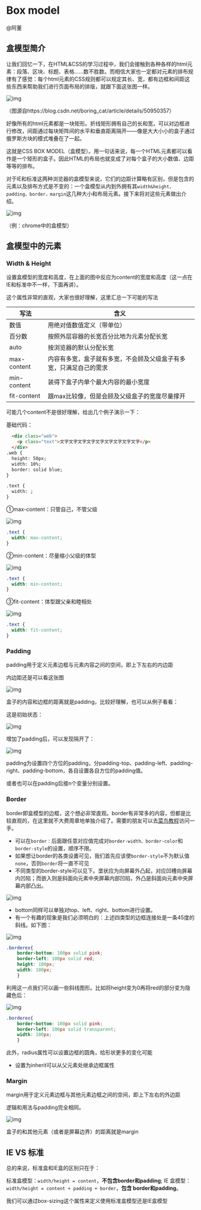 # Box model

@阿董

## 盒模型简介

让我们回忆一下，在HTML&CSS的学习过程中，我们会接触到各种各样的html元素：段落、区块、标题、表格……数不胜数。而相信大家也一定都对元素的排布规律有了感觉：每个html元素的CSS规则都可以规定其长、宽，都有边框和间距这些东西来帮助我们进行页面布局的排版，就跟下面这张图一样。

![img](https://xn4zlkzg4p.feishu.cn/space/api/box/stream/download/asynccode/?code=NjRhNzZmNzc2ZTQ3YmM5Y2FlNGNkZDk1MjM1NTQ4ZGVfVVFGZlg2aDVySlU2Y0ZQazNtTjhTVXhwd3J5d2JWN0hfVG9rZW46Ym94Y254WXlkZjdiUlRKUjRQbjJncGdaOGRnXzE2OTc5ODU3NDY6MTY5Nzk4OTM0Nl9WNA)

（图源自https://blog.csdn.net/boring_cat/article/details/50950357）

好像所有的html元素都是一块矩形。折线矩形拥有自己的长和宽，可以对边框进行修改，间距通过每块矩阵间的水平和垂直距离隔开——像是大大小小的盒子通过俄罗斯方块的模式堆叠在了一起。

这就是CSS BOX MODEL（盒模型）。用一句话来说，每一个HTML元素都可以看作是一个矩形的盒子。因此HTML的布局也就变成了对每个盒子的大小数值、边距等等的排布。

对于IE和标准这两种浏览器的盒模型来说，它们的边距计算略有区别，但是包含的元素以及排布方式是不变的：一个盒模型从内到外拥有其`width&height，padding，border，margin`这几种大小和布局元素。接下来将对这些元素做出介绍。

![img](https://xn4zlkzg4p.feishu.cn/space/api/box/stream/download/asynccode/?code=YTM0NTlhZWRiZjljY2Q5OWQ1YmEyYzg2NzNjZjQwZTFfQzU0UXM0V1RtekVvdGd3ck1xNzdoeWFldUpiN2pYOUlfVG9rZW46Ym94Y25OUVFZR3cwMDhEWlJwMnRJMWlyaHRiXzE2OTc5ODU3NDY6MTY5Nzk4OTM0Nl9WNA)

（例：chrome中的盒模型）

## 盒模型中的元素

### Width & Height

设置盒模型的宽度和高度，在上面的图中反应为content的宽度和高度（这一点在IE和标准中不一样，下面再讲）。

这个属性非常的直观，大家也很好理解，这里汇总一下可能的写法

| 写法        | 含义                                                         |
| ----------- | ------------------------------------------------------------ |
| 数值        | 用绝对值数值定义（带单位）                                   |
| 百分数      | 按照外层容器的长宽百分比地为元素分配长宽                     |
| auto        | 按浏览器的默认分配长宽                                       |
| max-content | 内容有多宽，盒子就有多宽，不会顾及父级盒子有多宽，只满足自己的需求 |
| min-content | 装得下盒子内单个最大内容的最小宽度                           |
| fit-content | 跟max比较像，但是会顾及父级盒子的宽度尽量撑开                |

可能几个content不是很好理解，给出几个例子演示一下：

基础代码：

```HTML
  <div class="web">
    <p class="text">文字文字文字文字文字文字文字文字文字</p>
  </div>
.web {
  height: 50px;
  width: 10%;
  border: solid blue;
}

.text {
  width: ;
}
```

①max-content：只管自己，不管父级

![img](https://xn4zlkzg4p.feishu.cn/space/api/box/stream/download/asynccode/?code=ZWE4MGQzZTZlZmFlY2E1MjYyYzg3YTZmNzQyOTVkZmZfeWpMN0p3RkdpVENHMERtTVFvZUM0SmpRdkd1dWlFSEpfVG9rZW46Ym94Y25jb0NzTFRDY1VNelByTVdqWVVZaEVlXzE2OTc5ODU3NDY6MTY5Nzk4OTM0Nl9WNA)

```CSS
.text {
  width: max-content;
}
```

②min-content：尽量缩小父级的体型

![img](https://xn4zlkzg4p.feishu.cn/space/api/box/stream/download/asynccode/?code=MTdmMDBhMmM0NWQ3ZWIzZDYzY2U5YTgyMWE2ZDEyZGFfZWNzRFlQeXZFMTJiT3hGdVdjcG5rWFZ0dG5JYU1XVHNfVG9rZW46Ym94Y250bm5RNVJ0bXNoazZoWkJ6OUtUMnJlXzE2OTc5ODU3NDY6MTY5Nzk4OTM0Nl9WNA)

```CSS
.text {
  width: min-content;
}
```

③fit-content：体型跟父亲和睦相处

![img](https://xn4zlkzg4p.feishu.cn/space/api/box/stream/download/asynccode/?code=ZWQ3ZjQyZjFkOThhZGMwNDI1ODE1ZWZhNGM2MTc3Y2ZfU2V0djhzVE1sd05YaHVpVlU0NXpEeWJ5QVhab0lMQk1fVG9rZW46Ym94Y25BZXN3ZTFKMXZJSDNzeEtrNzdVa0hoXzE2OTc5ODU3NDY6MTY5Nzk4OTM0Nl9WNA)

```CSS
.text {
  width: fit-content;
}
```

### Padding

padding用于定义元素边框与元素内容之间的空间，即上下左右的内边距

内边距还是可以看这张图

![img](https://xn4zlkzg4p.feishu.cn/space/api/box/stream/download/asynccode/?code=MjEzM2E3NGQxYTEwMWJkMGM5MDA0MjU2MWYyNDM5YTlfT0JQaEFzRkZteE9nQTRuOXhtd29xOFVGeWFiTFIwaVlfVG9rZW46Ym94Y25OUHZUSTEzcUN4TUNqSlg1SHdaT0RoXzE2OTc5ODU3NDY6MTY5Nzk4OTM0Nl9WNA)

盒子的内容和边框的距离就是padding，比较好理解，也可以从例子看看：

这是初始状态：

![img](https://xn4zlkzg4p.feishu.cn/space/api/box/stream/download/asynccode/?code=YzZlYjhiN2JlYWYwMTdjYTFiMDE0ZDY5YmQ5ZmRjMTBfOGtQUEVpZUlXMHdLTm5nYnF6bkZXbFJ0MjF1YWx3RUJfVG9rZW46Ym94Y254Qm1CTkpXdE1Ta2MyQ3JpU2RYT1hlXzE2OTc5ODU3NDY6MTY5Nzk4OTM0Nl9WNA)

增加了padding后，可以发现隔开了：

![img](https://xn4zlkzg4p.feishu.cn/space/api/box/stream/download/asynccode/?code=ZGMzOGU0ZTYwYjNlZDg1YTZmMzY1MTIwZmExNmIzODhfU0c4V2ZJazBvQm54UGtaYm53QWpzQUZIYkkxRFA3M01fVG9rZW46Ym94Y25BN3lSMHdNSHk0c01hMFpHdWNWbTZiXzE2OTc5ODU3NDY6MTY5Nzk4OTM0Nl9WNA)

padding为设置四个方位的padding，分padding-top、padding-left、padding-right、padding-bottom，各自设置各自方位的padding值。

或者也可以在padding后接n个变量分别设置。

### Border

border即盒模型的边框，这个想必非常直观。border有非常多的内容，但都是比较直观的，在这里就不大费周章地单独介绍了。需要的朋友可以去[菜鸟教程](https://www.runoob.com/css/css-border.html)访问一手。

- 可以在`border：`后面跟任意对应值完成对`border-width、border-color`和`border-style`的设置，顺序不限。
- 如果想让border的各类设置可见，我们首先应该使`border-style`不为默认值`none`，否则`border`将一直不可见
- 不同类型的border-style可以见下。垄状应为向屏幕外凸起，对应凹槽向屏幕内凹陷；而嵌入则是斜面向元素中央屏幕内部凹陷，外凸是斜面向元素中央屏幕内部凸出。

![img](https://xn4zlkzg4p.feishu.cn/space/api/box/stream/download/asynccode/?code=M2UwZTEyNTBhZDA2NmExMTkzYjQ5MzAyNjIzYjA2NTVfMzhFN1dmVlBjRW5YZ20wT01wdmU2b1puYUxBRXhrNGtfVG9rZW46Ym94Y250eG5WMlhwc01ralE1ejZuNXZZVkFiXzE2OTc5ODU3NDY6MTY5Nzk4OTM0Nl9WNA)

- bottom同样可以单独对top、left、right、bottom进行设置。
- 有一个有趣的现象是我们必须明白的：上述四类型的边框连接处是一条45度的斜线。如下图：

![img](https://xn4zlkzg4p.feishu.cn/space/api/box/stream/download/asynccode/?code=OWRmNGY2OWNmY2MyMzg3MWI1ZTc3Zjc1MjJmNzRkYzRfcDYwMmVoZ3FXY3pCQUJ1MzNaT3BmVXRXb0tGSU9pZ0xfVG9rZW46Ym94Y251RUhhU0I2OEM5UW5pR0l2azNtUWRlXzE2OTc5ODU3NDY6MTY5Nzk4OTM0Nl9WNA)

```CSS
.borderex{
    border-bottom: 100px solid pink; 
    border-left: 100px solid red; 
    height: 100px; 
    width: 100px;
    }
```

利用这一点我们可以画一些斜线图形。比如将height变为0再将red的部分变为隐藏色后：

![img](https://xn4zlkzg4p.feishu.cn/space/api/box/stream/download/asynccode/?code=ODRhYzk3ZGU2YjdhYWIyZGVhMTZmNTgwMGJiMTU1MjFfaEhkMlZQSlJwS0JjVDNqVXZEeWhRaERpdDRBZE9xcFNfVG9rZW46Ym94Y25abTJoa2I0ZUw3RjRCRFVvdVppRVBjXzE2OTc5ODU3NDY6MTY5Nzk4OTM0Nl9WNA)

```CSS
.borderex{
    border-bottom: 100px solid pink; 
    border-left: 100px solid transparent; 
    width: 100px;
    }
```

此外，radius属性可以设置边框的圆角，给形状更多的变化可能

- 设置为inherit可以从父元素处继承边框属性

### Margin

margin用于定义元素边框与其他元素边框之间的空间，即上下左右的外边距

逻辑和用法与padding完全相同。

![img](https://xn4zlkzg4p.feishu.cn/space/api/box/stream/download/asynccode/?code=OWNmMTMxODgzOWI0NWU0Y2E0YTRiNzgzYThmZTRiNzlfQTJGbFI0OHVLOXVPd2p6Z29JREhjM1hFM1Z6UFpIU05fVG9rZW46Ym94Y25DVzlNTDRFT3pRdk1vNzhoeHg3S1piXzE2OTc5ODU3NDY6MTY5Nzk4OTM0Nl9WNA)

盒子的和其他元素（或者是屏幕边界）的距离就是margin

## IE VS 标准

总的来说，标准盒和IE盒的区别只在于：

标准盒模型：`width/height = content`，**不包含border和padding**; IE 盒模型： `width/height = content + padding + border`，**包含 border和padding**。

我们可以通过box-sizing这个属性来定义使用标准盒模型还是IE盒模型


